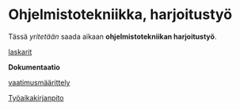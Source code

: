 # Ohjelmistotekniikka, harjoitustyö

Tässä *yritetään* saada aikaan **ohjelmistotekniikan harjoitustyö**.


[laskarit](https://github.com/KetuKuu/ot_harjoitustyo/tree/master/laskarit)

**Dokumentaatio**

[vaatimusmäärittely](Dokumentaatio/vaatimusmaarittely.md)

[Työaikakirjanpito](Dokumentaatio/tuntikirjanpito.md)

